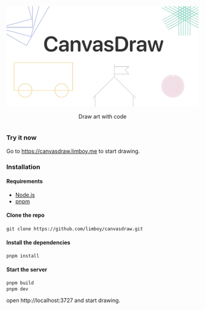 <div align="center" style="display:flex;flex-direction:column;">
  <a href="https://canvasdraw.limboy.me">
    <img width="540" src="./packages/frontend/public/assets/og.jpg" alt="draw art with code" />
  </a>
  <p> Draw art with code </p>
</div>

### Try it now
Go to https://canvasdraw.limboy.me to start drawing.

### Installation
#### Requirements
- [Node.js](https://nodejs.org/)
- [pnpm](https://pnpm.io/)

#### Clone the repo

```
git clone https://github.com/limboy/canvasdraw.git
```

#### Install the dependencies

```
pnpm install
```

#### Start the server

```
pnpm build
pnpm dev
```

open http://localhost:3727 and start drawing.

